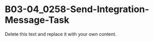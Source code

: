 

# B03-04_0258-Send-Integration-Message-Task

Delete this text and replace it with your own content.
